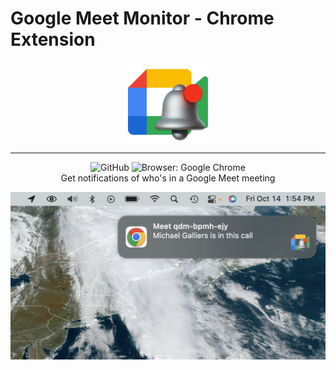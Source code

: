 # Google Meet Monitor - Chrome Extension

<p align="center">
  <img src="extension/icons/icon128.png">
</p>
<hr>
<p align="center">
  <img alt="GitHub" src="https://img.shields.io/github/license/KYDronePilot/google-meet-monitor-ext">
  <img alt="Browser: Google Chrome" src="https://img.shields.io/badge/browser-Google%20Chrome-blue"><br>
  Get notifications of who's in a Google Meet meeting
</p>

![Screenshot of notification](img/notification_screenshot.png)
